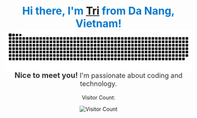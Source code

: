 <!-- Header -->
<h1 align="center" style="color: #007acc; font-size: 28px;">Hi there, I'm <a href="https://github.com/tranductri2003">Tri</a> from Da Nang, Vietnam! <img src="https://raw.githubusercontent.com/tranductri2003/tranductri2003/output/github-contribution-grid-snake.svg" alt="Snake animation" align="right"></h1>

<!-- Introduction -->
<p align="center" style="font-size: 18px; color: #333;">
  <span style="font-size: 20px; font-weight: bold;">Nice to meet you!</span> I'm passionate about coding and technology.
</p>

<!-- Visitor Count -->
<p align="center">Visitor Count:</p>
<p align="center"><img src="https://profile-counter.glitch.me/tranductri2003/count.svg" alt="Visitor Count"></p>
